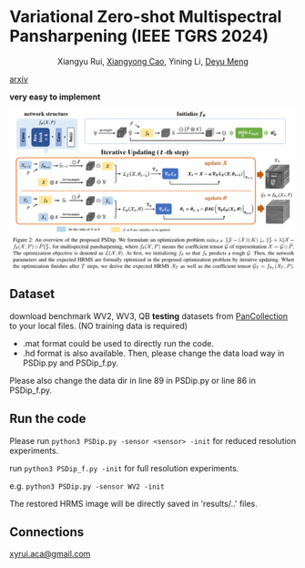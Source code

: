 # Variational Zero-shot Multispectral Pansharpening (IEEE TGRS 2024)

<p align="center">
    Xiangyu Rui, <a href="https://github.com/xiangyongcao">Xiangyong Cao</a>, Yining Li, <a href="https://gr.xjtu.edu.cn/web/dymeng">Deyu Meng</a>
</p>

<p align="center">

[arxiv](https://arxiv.org/pdf/2407.06633)

**very easy to implement**
  
<img src="./imgs/m.png" align="center"> 

## Dataset
download benchmark WV2, WV3, QB **testing** datasets from [PanCollection](https://liangjiandeng.github.io/PanCollection.html) to your local files. (NO training data is required)

* .mat format could be used to directly run the code.
* .hd format is also available. Then, please change the data load way in PSDip.py and PSDip_f.py.

Please also change the data dir in line 89 in PSDip.py or line 86 in PSDip_f.py.

## Run the code
Please run ``python3 PSDip.py -sensor <sensor> -init`` for reduced resolution experiments.

run ``python3 PSDip_f.py -init`` for full resolution experiments.

e.g. ``python3 PSDip.py -sensor WV2 -init``

The restored HRMS image will be directly saved in 'results/..' files. 

## Connections
<a href="mailto:xyrui.aca@gmail.com">xyrui.aca@gmail.com</a> 

